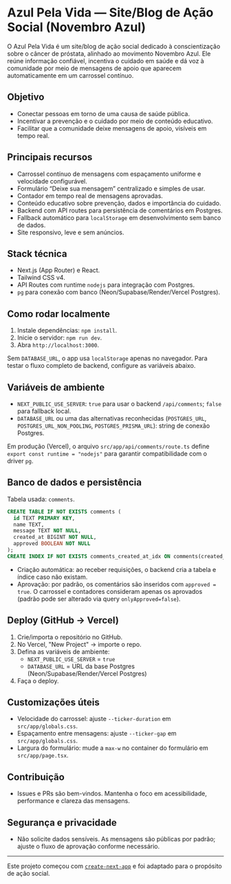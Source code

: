 # Azul Pela Vida — Site/Blog de Ação Social (Novembro Azul)

O Azul Pela Vida é um site/blog de ação social dedicado à conscientização sobre o câncer de próstata, alinhado ao movimento Novembro Azul. Ele reúne informação confiável, incentiva o cuidado em saúde e dá voz à comunidade por meio de mensagens de apoio que aparecem automaticamente em um carrossel contínuo.

## Objetivo

- Conectar pessoas em torno de uma causa de saúde pública.
- Incentivar a prevenção e o cuidado por meio de conteúdo educativo.
- Facilitar que a comunidade deixe mensagens de apoio, visíveis em tempo real.

## Principais recursos

- Carrossel contínuo de mensagens com espaçamento uniforme e velocidade configurável.
- Formulário “Deixe sua mensagem” centralizado e simples de usar.
- Contador em tempo real de mensagens aprovadas.
- Conteúdo educativo sobre prevenção, dados e importância do cuidado.
- Backend com API routes para persistência de comentários em Postgres.
- Fallback automático para `localStorage` em desenvolvimento sem banco de dados.
- Site responsivo, leve e sem anúncios.

## Stack técnica

- Next.js (App Router) e React.
- Tailwind CSS v4.
- API Routes com runtime `nodejs` para integração com Postgres.
- `pg` para conexão com banco (Neon/Supabase/Render/Vercel Postgres).

## Como rodar localmente

1. Instale dependências: `npm install`.
2. Inicie o servidor: `npm run dev`.
3. Abra `http://localhost:3000`.

Sem `DATABASE_URL`, o app usa `localStorage` apenas no navegador. Para testar o fluxo completo de backend, configure as variáveis abaixo.

## Variáveis de ambiente

- `NEXT_PUBLIC_USE_SERVER`: `true` para usar o backend `/api/comments`; `false` para fallback local.
- `DATABASE_URL` ou uma das alternativas reconhecidas (`POSTGRES_URL`, `POSTGRES_URL_NON_POOLING`, `POSTGRES_PRISMA_URL`): string de conexão Postgres.

Em produção (Vercel), o arquivo `src/app/api/comments/route.ts` define `export const runtime = "nodejs"` para garantir compatibilidade com o driver `pg`.

## Banco de dados e persistência

Tabela usada: `comments`.

```sql
CREATE TABLE IF NOT EXISTS comments (
  id TEXT PRIMARY KEY,
  name TEXT,
  message TEXT NOT NULL,
  created_at BIGINT NOT NULL,
  approved BOOLEAN NOT NULL
);
CREATE INDEX IF NOT EXISTS comments_created_at_idx ON comments(created_at);
```

- Criação automática: ao receber requisições, o backend cria a tabela e índice caso não existam.
- Aprovação: por padrão, os comentários são inseridos com `approved = true`. O carrossel e contadores consideram apenas os aprovados (padrão pode ser alterado via query `onlyApproved=false`).

## Deploy (GitHub → Vercel)

1. Crie/importa o repositório no GitHub.
2. No Vercel, "New Project" → importe o repo.
3. Defina as variáveis de ambiente:
   - `NEXT_PUBLIC_USE_SERVER` = `true`
   - `DATABASE_URL` = URL da base Postgres (Neon/Supabase/Render/Vercel Postgres)
4. Faça o deploy.

## Customizações úteis

- Velocidade do carrossel: ajuste `--ticker-duration` em `src/app/globals.css`.
- Espaçamento entre mensagens: ajuste `--ticker-gap` em `src/app/globals.css`.
- Largura do formulário: mude a `max-w` no container do formulário em `src/app/page.tsx`.

## Contribuição

- Issues e PRs são bem-vindos. Mantenha o foco em acessibilidade, performance e clareza das mensagens.

## Segurança e privacidade

- Não solicite dados sensíveis. As mensagens são públicas por padrão; ajuste o fluxo de aprovação conforme necessário.

---

Este projeto começou com [`create-next-app`](https://nextjs.org/docs/app/api-reference/cli/create-next-app) e foi adaptado para o propósito de ação social.
